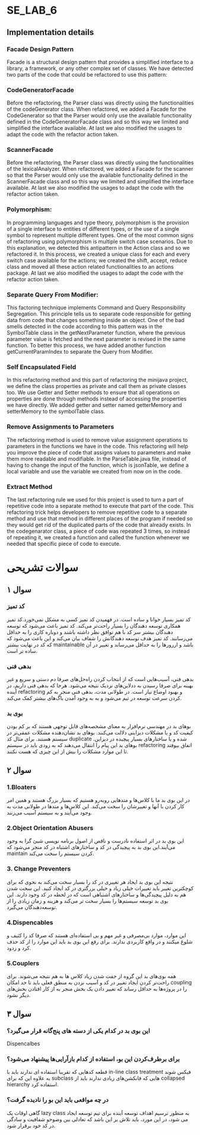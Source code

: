 # SE_LAB_6
<h2>Implementation details</h2>
<h3>Facade Design Pattern</h3>
Facade is a structural design pattern that provides a simplified interface to a library, a framework, or any other complex set of classes. We have detected two parts of the code that could be refactored to use this pattern:

<h3>CodeGeneratorFacade</h3>
Before the refactoring, the Parser class was directly using the functionalities of the codeGenerator class. When refactored, we added a Facade for the CodeGenerator so that the Parser would only use the available functionality defined in the CodeGeneratorFacade class and so this way we limited and simplified the interface available. At last we also modified the usages to adapt the code with the refactor action taken.

<h3>ScannerFacade</h3>
Before the refactoring, the Parser class was directly using the functionalities of the lexicalAnalyzer. When refactored, we added a Facade for the scanner so that the Parser would only use the available functionality defined in the ScannerFacade class and so this way we limited and simplified the interface available. At last we also modified the usages to adapt the code with the refactor action taken.

<h3>Polymorphism:</h3>
In programming languages and type theory, polymorphism is the provision of a single interface to entities of different types, or the use of a single symbol to represent multiple different types.
One of the most common signs of refactoring using polymorphism is multiple switch case scenarios. Due to this explanation, we detected this antipattern in the Action class and so we refactored it. In this process, we created a unique class for each and every switch case available for the actions; we created the shift, accept, reduce class and moved all these action related functionalities to an actions package. At last we also modified the usages to adapt the code with the refactor action taken.

<h3>Separate Query From Modifier:</h3>
This factoring technique implements Command and Query Responsibility Segregation. This principle tells us to separate code responsible for getting data from code that changes something inside an object. One of the bad smells detected in the code according to this pattern was in the SymbolTable class in the getNextParameter function, where the previous parameter value is fetched and the next parameter is revised in the same function. To better this process, we have added another function getCurrentParamIndex to separate the Query from Modifier. 

<h3>Self Encapsulated Field</h3>
In this refactoring method and this part of refactoring the minijava project, we define the class properties as private and call them as private classes too. We use Getter and Setter methods to ensure that all operations on properties are done through methods instead of accessing the properties we have directly. We added getter and setter named getterMemory and setterMemory to the symbolTable class.

<h3>Remove Assignments to Parameters</h3>
The refactoring method is used to remove value assignment operations to parameters in the functions we have in the code. This refactoring will help you improve the piece of code that assigns values to parameters and make them more readable and modifiable. In the ParseTable.java file, instead of having to change the input of the function, which is jsonTable, we define a local variable and use the variable we created from now on in the code.

<h3>Extract Method</h3>
The last refactoring rule we used for this project is used to turn a part of repetitive code into a separate method to execute that part of the code. This refactoring trick helps developers to remove repetitive code to a separate method and use that method in different places of the program if needed so they would get rid of the duplicated parts of the code that already exists. In the codegenarator class, a piece of code was repeated 3 times, so instead of repeating it, we created a function and called the function whenever we needed that specific piece of code to execute.

# سوالات تشریحی
<h2>
  سوال ۱
</h2>
<h3>
  کد تمیز
</h3>
<p>
  کد تمیز بسیار خوانا و ساده است. در فهمیدن کد تمیز کسی به مشکل نمی‌خورد.کد تمیز همکاری توسعه دهندگان را بسیار راحت‌تر می‌کند. کد تمیز باعث می‌شود که توسعه دهندگان بیشتر سر کد با هم توافق نظر داشته باشند و دوباره کاری را به حداقل می‌رسانند. کد تمیز هدف توسعه دهندگانش را شفاف بیان می‌کند و این باعث می‌شود که که کد در نهایت بیشتر maintainable باشد و اررورها را به حداقل می‌رساند و تغییر در آن ساده تر است.
</p>
<h3>
  بدهی فنی
</h3>
<p>
  بدهی فنی، آسیب‌هایی است که از انتخاب کردن راه‌حل‌های ‌صرفا دم دستی و سریع و غیر بهینه برای صرفا رسیدن به ددلاین‌های نزدیک نتیجه می‌شود. هرجا که بدهی فنی داریم، در آینده refactoring و بهبود اوضاع نیاز است. در طولانی مدت، بدهی فنی منجر به کم کردن سرعت توسعه در تیم می‌شود و به به وجود آمدن باگ‌های بیشتر کمک می‌کند.
</p>
<h3>
  بوی بد
</h3>
<p>
  بوهای بد در مهندسی نرم‌افزار به معنای مشخصه‌های قابل توجهی هستند که بر کم بودن کیفیت کد و یا مشکلات دیزاینی دلالت می‌کنند. بوهای بد نشان‌دهنده مشکلات عمقی‌تر در سیستم هستند. برای مثال کد duplicate شده و یا ساختارهای بسیار پیچیده در دیزاین. بوهای بد این پیام را انتقال می‌دهند که به زودی باید در سیستم refactoring اتفاق بیوفتد تا این موارد مشکلات را بیش از این چیزی که هست نکنند.
</p>
<h2>
  سوال ۲
</h2>
<h3>
  1.Bloaters
</h3>
<p>
  در این بوی بد ما با کلاس‌ها و متدهایی روبه‌رو هستیم که بسیار بزرگ هستند و همین امر کار کردن با آنها و تغییرشان را سخت می‌کند. این کلاس‌ها و متدها در طولانی مدت به وجود می‌آیند و به سیستم آسیب می‌زنند.
</p>
<h3>
  2.Object Orientation Abusers
</h3>
<p>
  این بوی بد در اثر استفاده نادرست و ناقص از اصول برنامه نویسی شیئ گرا به وجود می‌آیند.این بوی بد به پیچیدگی در کد و ساختارهای اشتباه در کد منجر می‌شود که maintain کردن سیستم را سخت می‌کند.
</p>
<h3>
  3. Change Preventers
</h3>
<p>
  نتیجه این بوی بد ایجاد هر تغییری در کد را بسیار سخت می‌کند به نحوی که برای کوچکترین تغییر باید تغییرات خیلی زیاد و خیلی بزرگتری در کد ایجاد کنید. این سخت شدن هم به دلیل پیچیدگی‌ها و ساختارهای اشتباهی است که در لحظه در کد وجود دارند. این بوی بد توسعه سیستم‌ها را بسیار سخت تر می‌کند و هزینه و زمان زیادی را از توسعه‌دهندگان می‌گیرد.
</p>
<h3>
  4.Dispencables
</h3>
<p>
  این موارد، موارد بی‌مصرفی و غیر مهم و بی‌ استفاده‌ای هستند که صرفا کد را کثیف و شلوغ ‌میکنند و در واقع کاربردی ندارند. برای رفع این بوی بد باید این موارد را از کد حذف کرد و زدود.
</p>
<h3>
  5.Couplers
</h3>
<p>
  همه بوی‌های بد این گروه از جفت شدن زیاد کلاس ها به هم نتیجه ‌می‌شوند. برای راحت‌تر کردن ایجاد تغییر در کد و آسیب نزدن به منطق فعلی باید تا حد امکان coupling را در پروژه‌ها به حداقل رساند که تغییر دادن یک بخش منجر به از کار افتادن بخش‌های دیگر نشود.
</p>
<h2>
  سوال ۳
</h2>
<h3>
  این بوی بد در کدام یکی از دسته های پنج‌گانه قرار می‌گیرد؟
</h3>
<p>
  Dispencalbes
</p>
<h3>
  برای برطرف‌کردن این بو، استفاده از کدام بازآرایی‌ها پیشنهاد می‌شود؟
</h3>
<p>
  قطعه کدهایی که تقریبا استفاده ای ندارند باید با in-line class treatment فیکس شوند به علاوه این که برای subclass هایی که فانکشن‌های زیادی ندارند باید از collapsed hierarchy استفاده کرد.
</p>
<h3>
  در چه مواقعی باید این بو را نادیده گرفت؟
</h3>
<p>
  گاهی اوقات یک lazy class به منظور ترسیم اهداف توسعه آینده برای تیم توسعه ایجاد می شود، در این مورد، باید تلاش بر این باشد که تعادلی بین وضوحو شفافیت و سادگی در کد خود برقرار شود.
</p>
